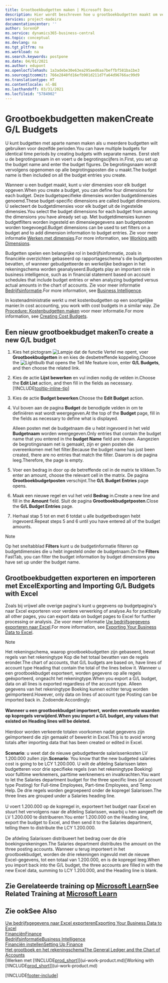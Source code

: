 ```yaml
---
title: Grootboekbudgetten maken | Microsoft Docs
description: Hier wordt beschreven hoe u grootboekbudgetten maakt om verschillende financiële activiteiten te prognosticeren en dimensies toewijst voor bedrijfsinformatiedoeleinden.
services: project-madeira
documentationcenter: ''
author: SorenGP
ms.service: dynamics365-business-central
ms.topic: conceptual
ms.devlang: na
ms.tgt_pltfrm: na
ms.workload: na
ms.search.keywords: postpone
ms.date: 04/01/2021
ms.author: edupont
ms.openlocfilehash: 1a3adebe30e63ea295aed6aa7beffbf581ba1be3
ms.sourcegitcommit: 766e2840fd16efb901d211d7fa64d96766ac99d9
ms.translationtype: HT
ms.contentlocale: nl-BE
ms.lasthandoff: 03/31/2021
ms.locfileid: "5784902"
---
```

# <a name="create-gl-budgets"></a><span data-ttu-id="ac6c4-103">Grootboekbudgetten maken</span><span class="sxs-lookup"><span data-stu-id="ac6c4-103">Create G/L Budgets</span></span>
<span data-ttu-id="ac6c4-104">U kunt budgetten met aparte namen maken als u meerdere budgetten wilt gebruiken voor dezelfde perioden.</span><span class="sxs-lookup"><span data-stu-id="ac6c4-104">You can have multiple budgets for identical time periods by creating budgets with separate names.</span></span> <span data-ttu-id="ac6c4-105">Eerst stelt u de begrotingsnaam in en voert u de begrotingscijfers in.</span><span class="sxs-lookup"><span data-stu-id="ac6c4-105">First, you set up the budget name and enter the budget figures.</span></span> <span data-ttu-id="ac6c4-106">De begrotingsnaam wordt vervolgens opgenomen op alle begrotingsposten die u maakt.</span><span class="sxs-lookup"><span data-stu-id="ac6c4-106">The budget name is then included on all the budget entries you create.</span></span>  

<span data-ttu-id="ac6c4-107">Wanneer u een budget maakt, kunt u vier dimensies voor elk budget opgeven.</span><span class="sxs-lookup"><span data-stu-id="ac6c4-107">When you create a budget, you can define four dimensions for each budget.</span></span> <span data-ttu-id="ac6c4-108">Deze budgetspecifieke dimensies worden budgetdimensies genoemd.</span><span class="sxs-lookup"><span data-stu-id="ac6c4-108">These budget-specific dimensions are called budget dimensions.</span></span> <span data-ttu-id="ac6c4-109">U selecteert de budgetdimensies voor elk budget uit de ingestelde dimensies.</span><span class="sxs-lookup"><span data-stu-id="ac6c4-109">You select the budget dimensions for each budget from among the dimensions you have already set up.</span></span> <span data-ttu-id="ac6c4-110">Met budgetdimensies kunnen budgetfilters worden ingesteld en dimensiegegevens aan budgetposten worden toegevoegd.</span><span class="sxs-lookup"><span data-stu-id="ac6c4-110">Budget dimensions can be used to set filters on a budget and to add dimension information to budget entries.</span></span> <span data-ttu-id="ac6c4-111">Zie voor meer informatie [Werken met dimensies](finance-dimensions.md).</span><span class="sxs-lookup"><span data-stu-id="ac6c4-111">For more information, see [Working with Dimensions](finance-dimensions.md).</span></span>

<span data-ttu-id="ac6c4-112">Budgetten spelen een belangrijke rol in bedrijfsinformatie, zoals in financiële overzichten gebaseerd op rapportageschema's die budgetposten bevatten, of wanneer gebudgetteerde en werkelijke bedragen in het rekeningschema worden geanalyseerd.</span><span class="sxs-lookup"><span data-stu-id="ac6c4-112">Budgets play an important role in business intelligence, such as in financial statement based on account schedules that include budget entries or when analyzing budgeted versus actual amounts in the chart of accounts.</span></span> <span data-ttu-id="ac6c4-113">Zie voor meer informatie [Bedrijfsinformatie](bi.md).</span><span class="sxs-lookup"><span data-stu-id="ac6c4-113">For more information, see [Business Intelligence](bi.md).</span></span>

<span data-ttu-id="ac6c4-114">In kostenadministratie werkt u met kostenbudgetten op een soortgelijke manier.</span><span class="sxs-lookup"><span data-stu-id="ac6c4-114">In cost accounting, you work with cost budgets in a similar way.</span></span> <span data-ttu-id="ac6c4-115">Zie [Procedure: Kostenbudgetten maken](finance-create-cost-budgets.md) voor meer informatie.</span><span class="sxs-lookup"><span data-stu-id="ac6c4-115">For more information, see [Creating Cost Budgets](finance-create-cost-budgets.md).</span></span>    

## <a name="to-create-a-new-gl-budget"></a><span data-ttu-id="ac6c4-116">Een nieuw grootboekbudget maken</span><span class="sxs-lookup"><span data-stu-id="ac6c4-116">To create a new G/L budget</span></span>  
1. <span data-ttu-id="ac6c4-117">Kies het pictogram ![Lampje dat de functie Vertel me opent](media/ui-search/search_small.png "Vertel me wat u wilt doen"), voer **Grootboekbudgetten** in en kies de desbetreffende koppeling.</span><span class="sxs-lookup"><span data-stu-id="ac6c4-117">Choose the ![Lightbulb that opens the Tell Me feature](media/ui-search/search_small.png "Tell me what you want to do") icon, enter **G/L Budgets**, and then choose the related link.</span></span>  
2. <span data-ttu-id="ac6c4-118">Kies de actie **Lijst bewerken** en vul indien nodig de velden in.</span><span class="sxs-lookup"><span data-stu-id="ac6c4-118">Choose the **Edit List** action, and then fill in the fields as necessary.</span></span> [!INCLUDE[tooltip-inline-tip](includes/tooltip-inline-tip_md.md)]  
3. <span data-ttu-id="ac6c4-119">Kies de actie **Budget bewerken**.</span><span class="sxs-lookup"><span data-stu-id="ac6c4-119">Choose the **Edit Budget** action.</span></span>
4. <span data-ttu-id="ac6c4-120">Vul boven aan de pagina **Budget** de benodigde velden in om te definiëren wat wordt weergegeven.</span><span class="sxs-lookup"><span data-stu-id="ac6c4-120">At the top of the **Budget** page, fill in the fields as necessary to define what is displayed.</span></span>  

    <span data-ttu-id="ac6c4-121">Alleen posten met de budgetnaam die u hebt ingevoerd in het veld **Budgetnaam** worden weergegeven.</span><span class="sxs-lookup"><span data-stu-id="ac6c4-121">Only entries that contain the budget name that you entered in the **budget Name** field are shown.</span></span> <span data-ttu-id="ac6c4-122">Aangezien de begrotingsnaam net is gemaakt, zijn er geen posten die overeenkomen met het filter.</span><span class="sxs-lookup"><span data-stu-id="ac6c4-122">Because the budget name has just been created, there are no entries that match the filter.</span></span> <span data-ttu-id="ac6c4-123">Daarom is de pagina leeg.</span><span class="sxs-lookup"><span data-stu-id="ac6c4-123">Therefore, the page is empty.</span></span>  
5. <span data-ttu-id="ac6c4-124">Voer een bedrag in door op de betreffende cel in de matrix te klikken.</span><span class="sxs-lookup"><span data-stu-id="ac6c4-124">To enter an amount, choose the relevant cell in the matrix.</span></span> <span data-ttu-id="ac6c4-125">De pagina **Grootboekbudgetposten** verschijnt.</span><span class="sxs-lookup"><span data-stu-id="ac6c4-125">The **G/L Budget Entries** page opens.</span></span>  
6. <span data-ttu-id="ac6c4-126">Maak een nieuwe regel en vul het veld **Bedrag** in.</span><span class="sxs-lookup"><span data-stu-id="ac6c4-126">Create a new line and fill in the **Amount** field.</span></span> <span data-ttu-id="ac6c4-127">Sluit de pagina **Grootboekbudgetposten**.</span><span class="sxs-lookup"><span data-stu-id="ac6c4-127">Close the **G/L Budget Entries** page.</span></span>  
7. <span data-ttu-id="ac6c4-128">Herhaal stap 5 tot en met 6 totdat u alle budgetbedragen hebt ingevoerd.</span><span class="sxs-lookup"><span data-stu-id="ac6c4-128">Repeat steps 5 and 6 until you have entered all of the budget amounts.</span></span>  

> [!NOTE]  
>  <span data-ttu-id="ac6c4-129">Op het sneltabblad **Filters** kunt u de budgetinformatie filteren op budgetdimensies die u hebt ingesteld onder de budgetnaam.</span><span class="sxs-lookup"><span data-stu-id="ac6c4-129">On the **Filters** FastTab, you can filter the budget information by budget dimensions you have set up under the budget name.</span></span>

## <a name="exporting-and-importing-gl-budgets-with-excel"></a><span data-ttu-id="ac6c4-130">Grootboekbudgetten exporteren en importeren met Excel</span><span class="sxs-lookup"><span data-stu-id="ac6c4-130">Exporting and Importing G/L Budgets with Excel</span></span>
<span data-ttu-id="ac6c4-131">Zoals bij vrijwel alle overige pagina's kunt u gegevens op budgetpagina's naar Excel exporteren voor verdere verwerking of analyse.</span><span class="sxs-lookup"><span data-stu-id="ac6c4-131">As for practically all other pages, you can export data on budget pages to Excel for further processing or analysis.</span></span> <span data-ttu-id="ac6c4-132">Zie voor meer informatie [Uw bedrijfsgegevens exporteren naar Excel](about-export-data.md).</span><span class="sxs-lookup"><span data-stu-id="ac6c4-132">For more information, see [Exporting Your Business Data to Excel](about-export-data.md).</span></span>

> [!NOTE]
> <span data-ttu-id="ac6c4-133">Het rekeningschema, waarop grootboekbudgetten zijn gebaseerd, bevat regels van het rekeningtype Kop die het totaal bevatten van de regels eronder.</span><span class="sxs-lookup"><span data-stu-id="ac6c4-133">The chart of accounts, that G/L budgets are based on, have lines of account type Heading that contain the total of the lines below it.</span></span> <span data-ttu-id="ac6c4-134">Wanneer u een grootboekbudget exporteert, worden gegevens op alle regels geëxporteerd, ongeacht het rekeningtype.</span><span class="sxs-lookup"><span data-stu-id="ac6c4-134">When you export a G/L budget, data on all lines is exported regardless of the account type.</span></span> <span data-ttu-id="ac6c4-135">Alleen gegevens van het rekeningtype Boeking kunnen echter terug worden geïmporteerd.</span><span class="sxs-lookup"><span data-stu-id="ac6c4-135">However, only data on lines of account type Posting can be imported back in.</span></span> <span data-ttu-id="ac6c4-136">Zodoende:</span><span class="sxs-lookup"><span data-stu-id="ac6c4-136">Accordingly:</span></span> <br /><br /> <span data-ttu-id="ac6c4-137">**Wanneer u een grootboekbudget importeert, worden eventuele waarden op kopregels verwijderd.**</span><span class="sxs-lookup"><span data-stu-id="ac6c4-137">**When you import a G/L budget, any values that existed on Heading lines will be deleted.**</span></span> <br /><br /> <span data-ttu-id="ac6c4-138">Hierdoor worden verkeerde totalen voorkomen nadat gegevens zijn geïmporteerd die zijn gemaakt of bewerkt in Excel.</span><span class="sxs-lookup"><span data-stu-id="ac6c4-138">This is to avoid wrong totals after importing data that has been created or edited in Excel.</span></span><br /><br /> <span data-ttu-id="ac6c4-139">**Scenario**: u weet dat de nieuwe gebudgetteerde salarissenkosten LV 1.200.000 zullen zijn.</span><span class="sxs-lookup"><span data-stu-id="ac6c4-139">**Scenario**: You know that the new budgeted salaries cost is going to be LCY 1.200.000.</span></span> <span data-ttu-id="ac6c4-140">U wilt de afdeling Salarissen laten budgetteren voor drie specifieke regels (van het rekeningtype Boeking) voor fulltime werknemers, parttime werknemers en invalkrachten.</span><span class="sxs-lookup"><span data-stu-id="ac6c4-140">You want to let the Salaries department budget for the three specific lines (of account type Posting) for Full-time Employees, Part-time Employees, and Temp Help.</span></span> <span data-ttu-id="ac6c4-141">De drie regels worden gegroepeerd onder de kopregel Salarissen.</span><span class="sxs-lookup"><span data-stu-id="ac6c4-141">The three lines are grouped under a Salaries heading line.</span></span><br /><br /><span data-ttu-id="ac6c4-142">U voert 1.200.000 op de kopregel in, exporteert het budget naar Excel en stuurt het vervolgens naar de afdeling Salarissen, waarbij u hen aangeeft de LV 1.200.000 te distribueren.</span><span class="sxs-lookup"><span data-stu-id="ac6c4-142">You enter 1.200.000 on the Heading line, export the budget to Excel, and then send it to the Salaries department, telling them to distribute the LCY 1.200.000.</span></span><br /><br /> <span data-ttu-id="ac6c4-143">De afdeling Salarissen distribueert het bedrag over de drie boekingsrekeningen.</span><span class="sxs-lookup"><span data-stu-id="ac6c4-143">The Salaries department distributes the amount on the three posting accounts.</span></span> <span data-ttu-id="ac6c4-144">Wanneer u terug importeert in het grootboekbudget, worden de drie rekeningen ingevuld met de nieuwe Excel-gegevens, tot een totaal van 1.200.000, en is de kopregel leeg.</span><span class="sxs-lookup"><span data-stu-id="ac6c4-144">When you import back into the G/L budget, the three accounts are filled in with the new Excel data, summing to LCY 1.200.000, and the Heading line is blank.</span></span>

## <a name="see-related-training-at-microsoft-learn"></a><span data-ttu-id="ac6c4-145">Zie Gerelateerde training op [Microsoft Learn](/learn/modules/budgets-exchange-rates-dynamics-365-business-central/index)</span><span class="sxs-lookup"><span data-stu-id="ac6c4-145">See Related Training at [Microsoft Learn](/learn/modules/budgets-exchange-rates-dynamics-365-business-central/index)</span></span>

## <a name="see-also"></a><span data-ttu-id="ac6c4-146">Zie ook</span><span class="sxs-lookup"><span data-stu-id="ac6c4-146">See Also</span></span>
[<span data-ttu-id="ac6c4-147">Uw bedrijfsgegevens naar Excel exporteren</span><span class="sxs-lookup"><span data-stu-id="ac6c4-147">Exporting Your Business Data to Excel</span></span>](about-export-data.md)  
[<span data-ttu-id="ac6c4-148">Financiën</span><span class="sxs-lookup"><span data-stu-id="ac6c4-148">Finance</span></span>](finance.md)  
[<span data-ttu-id="ac6c4-149">Bedrijfsinformatie</span><span class="sxs-lookup"><span data-stu-id="ac6c4-149">Business Intelligence</span></span>](bi.md)  
[<span data-ttu-id="ac6c4-150">Financiën instellen</span><span class="sxs-lookup"><span data-stu-id="ac6c4-150">Setting Up Finance</span></span>](finance-setup-finance.md)  
[<span data-ttu-id="ac6c4-151">Het grootboek en het rekeningschema</span><span class="sxs-lookup"><span data-stu-id="ac6c4-151">The General Ledger and the Chart of Accounts</span></span>](finance-general-ledger.md)  
<span data-ttu-id="ac6c4-152">[Werken met [!INCLUDE[prod_short](includes/prod_short.md)]](ui-work-product.md)</span><span class="sxs-lookup"><span data-stu-id="ac6c4-152">[Working with [!INCLUDE[prod_short](includes/prod_short.md)]](ui-work-product.md)</span></span>  


[!INCLUDE[footer-include](includes/footer-banner.md)]